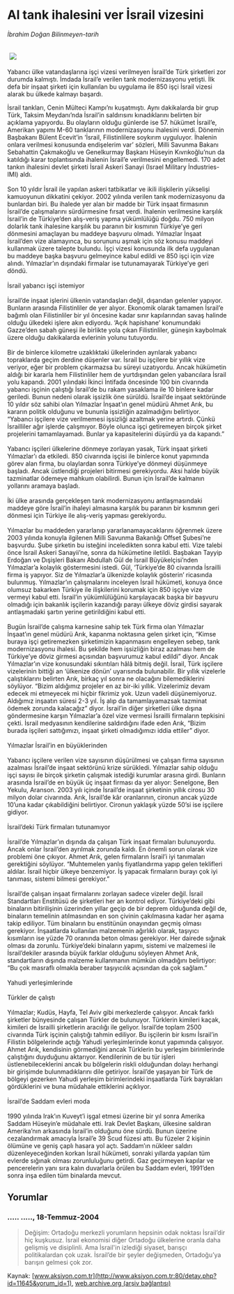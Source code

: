 # Al tank ihalesini ver İsrail vizesini

*İbrahim Doğan Bilinmeyen-tarih*

<div>
 <font>
  <img border="0" height="1" src="/web/20040911042510im_/http://www.aksiyon.com.tr/images/blank.gif"/>
 </font>
 <font class="content">
  <p>
   <img border="0" hspace="5" src="http://web.archive.org/web/20040911042510im_/http://www.aksiyon.com.tr/resim/499/50.jpg" vspace="5"/>
  </p>
 </font>
 <font class="content">
  Yabancı ülke vatandaşlarına işçi vizesi verilmeyen İsrail’de Türk şirketleri zor durumda kalmıştı. İmdada İsrail’e verilen tank modernizasyonu yetişti. İlk defa bir inşaat şirketi için kullanılan bu uygulama ile 850 işçi İsrail vizesi alarak bu ülkede kalmayı başardı.
 </font>
 <p>
  <font class="content">
   İsrail tankları, Cenin Mülteci Kampı’nı kuşatmıştı. Aynı dakikalarda bir grup Türk, Taksim Meydanı’nda İsrail’in saldırısını kınadıklarını belirten bir açıklama yapıyordu. Bu olayların olduğu günlerde ise 57. hükümet İsrail’e, Amerikan yapımı M-60 tanklarının modernizasyonu ihalesini verdi. Dönemin Başbakanı Bülent Ecevit’in ‘İsrail, Filistinlilere soykırım uyguluyor. İhalenin onlara verilmesi konusunda endişelerim var’ sözleri, Milli Savunma Bakanı Sebahattin Çakmakoğlu ve Genelkurmay Başkanı Hüseyin Kıvrıkoğlu’nun da katıldığı karar toplantısında ihalenin İsrail’e verilmesini engellemedi. 170 adet tankın ihalesini devlet şirketi İsrail Askeri Sanayi (Israel Military İndustries-IMI) aldı.
   <br/>
   <br/>
   Son 10 yıldır İsrail ile yapılan askeri tatbikatlar ve ikili ilişkilerin yükselişi kamuoyunun dikkatini çekiyor. 2002 yılında verilen tank modernizasyonu da bunlardan biri. Bu ihalede yer alan bir madde bir Türk inşaat firmasının İsrail’de çalışmalarını sürdürmesine fırsat verdi. İhalenin verilmesine karşılık İsrail’in de Türkiye’den alış-veriş yapma yükümlülüğü doğdu. 750 milyon dolarlık tank ihalesine karşılık bu paranın bir kısmının Türkiye’ye geri dönmesini amaçlayan bu maddeye başvuru olmadı. Yılmazlar İnşaat İsrail’den vize alamayınca, bu sorununu aşmak için söz konusu maddeyi kullanmak üzere talepte bulundu. İşçi vizesi konusunda ilk defa uygulanan bu maddeye başka başvuru gelmeyince kabul edildi ve 850 işçi için vize alındı. Yılmazlar’ın dışındaki firmalar ise tutunamayarak Türkiye’ye geri döndü.
   <br/>
   <br/>
   İsrail yabancı işçi istemiyor
   <br/>
   <br/>
   İsrail’de inşaat işlerini ülkenin vatandaşları değil, dışarıdan gelenler yapıyor. Bunların arasında Filistinliler de yer alıyor. Ekonomik olarak tamamen İsrail’e bağımlı olan Filistinliler bir yıl öncesine kadar sınır kapılarından savaş halinde olduğu ülkedeki işlere akın ediyordu. ‘Açık hapishane’ konumundaki Gazze’den sabah güneşi ile birlikte yola çıkan Filistinliler, güneşin kaybolmak üzere olduğu dakikalarda evlerinin yolunu tutuyordu.
   <br/>
   <br/>
   Bir de binlerce kilometre uzaklıktaki ülkelerinden ayrılarak yabancı topraklarda geçim derdine düşenler var. İsrail bu işçilere bir yıllık vize veriyor, eğer bir problem çıkarmazsa bu süreyi uzatıyordu. Ancak hükümetin aldığı bir kararla hem Filistinliler hem de yurtdışından gelen yabancılara İsrail yolu kapandı. 2001 yılındaki İkinci İntifada öncesinde 100 bin civarında yabancı işçinin çalıştığı İsrail’de bu rakam yasaklama ile 10 binlere kadar geriledi. Bunun nedeni olarak işsizlik öne sürüldü. İsrail’de inşaat sektöründe 10 yıldır söz sahibi olan Yılmazlar İnşaat’ın genel müdürü Ahmet Arık, bu kararın politik olduğunu ve bununla işsizliğin azalmadığını belirtiyor. “Yabancı işçilere vize verilmemesi işsizliği azaltmak yerine artırdı. Çünkü İsrailliler ağır işlerde çalışmıyor. Böyle olunca işçi getiremeyen birçok şirket projelerini tamamlayamadı. Bunlar ya kapasitelerini düşürdü ya da kapandı.”
   <br/>
   <br/>
   Yabancı işçileri ülkelerine dönmeye zorlayan yasak, Türk inşaat şirketi Yılmazlar’ı da etkiledi. 850 civarında işçisi ile binlerce konut yapımında görev alan firma, bu olaylardan sonra Türkiye’ye dönmeyi düşünmeye başladı. Ancak üstlendiği projeleri bitirmesi gerekiyordu. Aksi halde büyük tazminatlar ödemeye mahkum olabilirdi. Bunun için İsrail’de kalmanın yollarını aramaya başladı.
   <br/>
   <br/>
   İki ülke arasında gerçekleşen tank modernizasyonu antlaşmasındaki maddeye göre İsrail’in ihaleyi almasına karşılık bu paranın bir kısmının geri dönmesi için Türkiye ile alış-veriş yapması gerekiyordu.
   <br/>
   <br/>
   Yılmazlar bu maddeden yararlanıp yararlanamayacaklarını öğrenmek üzere 2003 yılında konuyla ilgilenen Milli Savunma Bakanlığı Offset Şubesi’ne başvurdu. Şube şirketin bu isteğini inceledikten sonra kabul etti. Vize talebi önce İsrail Askeri Sanayii’ne, sonra da hükümetine iletildi. Başbakan Tayyip Erdoğan ve Dışişleri Bakanı Abdullah Gül de İsrail Büyükelçisi’nden Yılmazlar’a kolaylık göstermesini istedi. Gül, ‘Türkiye’de 80 civarında İsrailli firma iş yapıyor. Siz de Yılmazlar’a ülkenizde kolaylık gösterin’ ricasında bulunmuş. Yılmazlar’ın çalışmalarını inceleyen İsrail hükümeti, konuya önce olumsuz bakarken Türkiye ile ilişkilerini korumak için 850 işçiye vize vermeyi kabul etti. İsrail’in yükümlülüğünü karşılayacak başka bir başvuru olmadığı için bakanlık işçilerin kazandığı parayı ülkeye döviz girdisi sayarak antlaşmadaki şartın yerine getirildiğini kabul etti.
   <br/>
   <br/>
   Bugün İsrail’de çalışma karnesine sahip tek Türk firma olan Yılmazlar İnşaat’ın genel müdürü Arık, kapanma noktasına gelen şirket için, “Kimse buraya işçi getiremezken şirketimizin kapanmasını engelleyen sebep, tank modernizasyonu ihalesi. Bu şekilde hem işsizliğin biraz azalması hem de Türkiye’ye döviz girmesi açısından başvurumuz kabul edildi” diyor. Ancak Yılmazlar’ın vize konusundaki sıkıntıları hâlâ bitmiş değil. İsrail, Türk işçilere vizelerinin bittiği an ‘ülkenize dönün’ uyarısında bulunabilir. Bir yıllık vizelerle çalıştıklarını belirten Arık, birkaç yıl sonra ne olacağını bilemediklerini söylüyor. “Bizim aldığımız projeler en az bir-iki yıllık. Vizelerimiz devam edecek mi etmeyecek mi hiçbir fikrimiz yok. Uzun vadeli düşünemiyoruz. Aldığımız inşaatın süresi 2-3 yıl. İş alıp da tamamlayamazsak tazminat ödemek zorunda kalacağız” diyor. İsrail’in diğer şirketleri ülke dışına göndermesine karşın Yılmazlar’a özel vize vermesi İsrailli firmaların tepkisini çekti. İsrail medyasının kendilerine saldırdığını ifade eden Arık, “Bizim burada işçileri sattığımızı, inşaat şirketi olmadığımızı iddia ettiler” diyor.
   <br/>
   <br/>
   Yılmazlar İsrail’in en büyüklerinden
   <br/>
   <br/>
   Yabancı işçilere verilen vize sayısının düşürülmesi ve çalışan firma sayısının azalması İsrail’de inşaat sektörünü krize sürükledi. Yılmazlar sahip olduğu işçi sayısı ile birçok şirketin çalışmak istediği kurumlar arasına girdi. Bunların arasında İsrail’de en büyük üç inşaat firması da yer alıyor: Senelgone, Ben Yekulu, Aranson. 2003 yılı içinde İsrail’de inşaat şirketinin yıllık cirosu 30 milyon dolar civarında. Arık, İsrail’de kâr oranlarının, cironun ancak yüzde 10’una kadar çıkabildiğini belirtiyor. Cironun yaklaşık yüzde 50’si ise işçilere gidiyor.
   <br/>
   <br/>
   İsrail’deki Türk firmaları tutunamıyor
   <br/>
   <br/>
   İsrail’de Yılmazlar’ın dışında da çalışan Türk inşaat firmaları bulunuyordu. Ancak onlar İsrail’den ayrılmak zorunda kaldı. En önemli sorun olarak vize problemi öne çıkıyor. Ahmet Arık, gelen firmaların İsrail’i iyi tanımaları gerektiğini söylüyor. “Muhtemelen yanlış fiyatlandırma yapıp gelen teklifleri aldılar. İsrail hiçbir ülkeye benzemiyor. İş yapacak firmaların burayı çok iyi tanıması, sistemi bilmesi gerekiyor.”
   <br/>
   <br/>
   İsrail’de çalışan inşaat firmalarını zorlayan sadece vizeler değil. İsrail Standartları Enstitüsü de şirketleri her an kontrol ediyor. Türkiye’deki gibi binaların bitirilişinin üzerinden yıllar geçip de bir deprem olduğunda değil de, binaların temelinin atılmasından en son çivinin çakılmasına kadar her aşama takip ediliyor. Tüm binaların bu enstitünün onayından geçmiş olması gerekiyor. İnşaatlarda kullanılan malzemenin ağırlıklı olarak, taşıyıcı kısımların ise yüzde 70 oranında beton olması gerekiyor. Her dairede sığınak olması da zorunlu. Türkiye’deki binaların yapımı, sistemi ve malzemesi ile İsrail’dekiler arasında büyük farklar olduğunu söyleyen Ahmet Arık, standartların dışında malzeme kullanmanın mümkün olmadığını belirtiyor: “Bu çok masraflı olmakla beraber taşıyıcılık açısından da çok sağlam.”
   <br/>
   <br/>
   Yahudi yerleşimlerinde
   <br/>
   <br/>
   Türkler de çalıştı
   <br/>
   <br/>
   Yılmazlar; Kudüs, Hayfa, Tel Aviv gibi merkezlerde çalışıyor. Ancak farklı şirketler bünyesinde çalışan Türkler de bulunuyor. Türklerin kimileri kaçak, kimileri de İsrailli şirketlerin aracılığı ile geliyor. İsrail’de toplam 2500 civarında Türk işçinin çalıştığı tahmin ediliyor. Bu işçilerin bir kısmı İsrail’in Filistin bölgelerinde açtığı Yahudi yerleşimlerinde konut yapımında çalışıyor. Ahmet Arık, kendisinin görmediğini ancak Türklerin bu yerleşim birimlerinde çalıştığını duyduğunu aktarıyor. Kendilerinin de bu tür işleri üstlenebileceklerini ancak bu bölgelerin riskli olduğundan dolayı herhangi bir girişimde bulunmadıklarını dile getiriyor. İsrail’de yaşayan bir Türk de bölgeyi gezerken Yahudi yerleşim birimlerindeki inşaatlarda Türk bayrakları gördüklerini ve buna müdahale ettiklerini açıklıyor.
   <br/>
   <br/>
   İsrail’de Saddam evleri moda
   <br/>
   <br/>
   1990 yılında Irak’ın Kuveyt’i işgal etmesi üzerine bir yıl sonra Amerika Saddam Hüseyin’e müdahale etti. Irak Devlet Başkanı, ülkesine saldıran Amerika’nın arkasında İsrail’in olduğunu öne sürdü. Bunun üzerine cezalandırmak amacıyla İsrail’e 39 Scud füzesi attı. Bu füzeler 2 kişinin ölümüne ve geniş çaplı hasara yol açtı. Saddam’ın nükleer saldırı düzenleyeceğinden korkan İsrail hükümeti, sonraki yıllarda yapılan tüm evlerde sığınak olması zorunluluğunu getirdi. Gaz geçirmeyen kapılar ve pencerelerin yanı sıra kalın duvarlarla örülen bu Saddam evleri, 1991’den sonra inşa edilen tüm binalarda mevcut.
   <br/>
  </font>
 </p>
</div>


## Yorumlar

### ..... ....., 18-Temmuz-2004
> Değişim: 
> Ortadoğu merkezli yorumların hepsinin odak noktası İsrail’dir hiç kuşkusuz. İsrail ekonomisi diğer Ortadoğu ülkelerine oranla daha gelişmiş ve disiplinli.  Ama İsrail'in izlediği siyaset, barışçı politikalardan çok uzak. İsrail’de bir şeyler değişmeden, Ortadoğu’ya barışın gelmesi çok zor.

Kaynak: [www.aksiyon.com.tr](http://www.aksiyon.com.tr:80/detay.php?id=11645&yorum_id=1), [web.archive.org (arşiv bağlantısı)](http://web.archive.org/web/20040911042510/http://www.aksiyon.com.tr:80/detay.php?id=11645&yorum_id=1)
